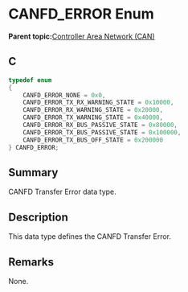 # CANFD\_ERROR Enum

**Parent topic:**[Controller Area Network \(CAN\)](GUID-9E2CB6D3-5052-4DCE-9DD7-68CC12674833.md)

## C

```c
typedef enum
{
    CANFD_ERROR_NONE = 0x0,
    CANFD_ERROR_TX_RX_WARNING_STATE = 0x10000,
    CANFD_ERROR_RX_WARNING_STATE = 0x20000,
    CANFD_ERROR_TX_WARNING_STATE = 0x40000,
    CANFD_ERROR_RX_BUS_PASSIVE_STATE = 0x80000,
    CANFD_ERROR_TX_BUS_PASSIVE_STATE = 0x100000,
    CANFD_ERROR_TX_BUS_OFF_STATE = 0x200000
} CANFD_ERROR;

```

## Summary

CANFD Transfer Error data type.

## Description

This data type defines the CANFD Transfer Error.

## Remarks

None.

